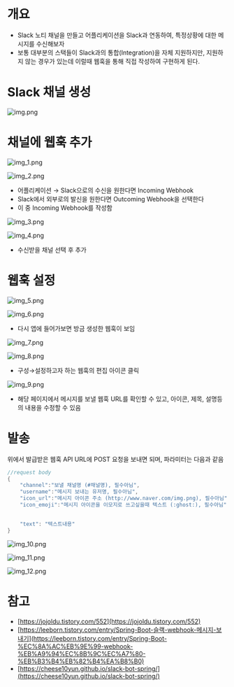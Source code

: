 # 개요

- Slack 노티 채널을 만들고 어플리케이션을 Slack과 연동하여, 특정상황에 대한 메시지를 수신해보자
- 보통 대부분의 스택들이 Slack과의 통합(Integration)을 자체 지원하지만, 지원하지 않는 경우가 있는데 이럴때 웹훅을 통해 직접 작성하여 구현하게 된다.

# Slack 채널 생성

![img.png](img.png)

# 채널에 웹훅 추가

![img_1.png](img_1.png)

![img_2.png](img_2.png)

- 어플리케이션 → Slack으로의 수신을 원한다면 Incoming Webhook
- Slack에서 외부로의 발신을 원한다면 Outcoming Webhook을 선택한다
- 이 중 Incoming Webhook를 작성함

![img_3.png](img_3.png)

![img_4.png](img_4.png)

- 수신받을 채널 선택 후 추가

# 웹훅 설정

![img_5.png](img_5.png)

![img_6.png](img_6.png)

- 다시 앱에 들어가보면 방금 생성한 웹훅이 보임

![img_7.png](img_7.png)

![img_8.png](img_8.png)

- 구성→설정하고자 하는 웹훅의 편집 아이콘 클릭

![img_9.png](img_9.png)

- 해당 페이지에서 메시지를 보낼 웹훅 URL를 확인할 수 있고, 아이콘, 제목, 설명등의 내용을 수정할 수 있음

# 발송

위에서 발급받은 웹훅 API URL에 POST 요청을 보내면 되며, 파라미터는 다음과 같음

```java
//request body
{
	"channel":"보낼 채널명 (#채널명), 필수아님",
	"username":"메시지 보내는 유저명, 필수아님",
	"icon_url":"메시지 아이콘 주소 (http://www.naver.com/img.png), 필수아님",
	"icon_emoji":"메시지 아이콘을 이모지로 쓰고싶을때 텍스트 (:ghost:), 필수아님"
	

	"text": "텍스트내용"
}
```

![img_10.png](img_10.png)

![img_11.png](img_11.png)

![img_12.png](img_12.png)

# 참고

- [https://jojoldu.tistory.com/552](https://jojoldu.tistory.com/552)
- [https://leeborn.tistory.com/entry/Spring-Boot-슬랙-webhook-메시지-보내기](https://leeborn.tistory.com/entry/Spring-Boot-%EC%8A%AC%EB%9E%99-webhook-%EB%A9%94%EC%8B%9C%EC%A7%80-%EB%B3%B4%EB%82%B4%EA%B8%B0)
- [https://cheese10yun.github.io/slack-bot-spring/](https://cheese10yun.github.io/slack-bot-spring/)